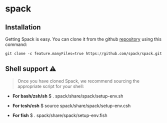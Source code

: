# spack
## Installation
Getting Spack is easy. You can clone it from the github  [repository](https://github.com/spack/spack) using this command:

```git clone -c feature.manyFiles=true https://github.com/spack/spack.git``` 

## Shell support :warning:
>Once you have cloned Spack, we recommend sourcing the appropriate script for your shell:

* **For bash/zsh/sh**
$ . spack/share/spack/setup-env.sh

* **For tcsh/csh**
$ source spack/share/spack/setup-env.csh

* **For fish**
$ . spack/share/spack/setup-env.fish

